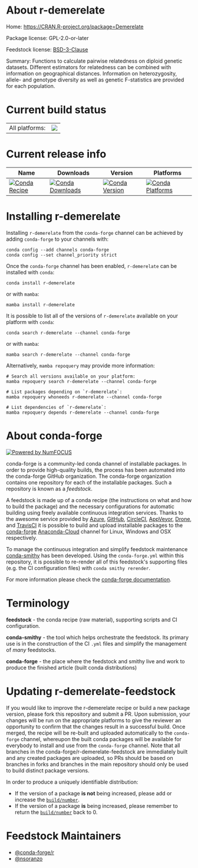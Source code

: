 About r-demerelate
==================

Home: https://CRAN.R-project.org/package=Demerelate

Package license: GPL-2.0-or-later

Feedstock license: [BSD-3-Clause](https://github.com/conda-forge/r-demerelate-feedstock/blob/main/LICENSE.txt)

Summary: Functions to calculate pairwise relatedness on diploid genetic datasets. Different estimators for relatedness can be combined with information on geographical distances. Information on heterozygosity, allele- and genotype diversity as well as genetic F-statistics are provided for each population.

Current build status
====================


<table><tr><td>All platforms:</td>
    <td>
      <a href="https://dev.azure.com/conda-forge/feedstock-builds/_build/latest?definitionId=6025&branchName=main">
        <img src="https://dev.azure.com/conda-forge/feedstock-builds/_apis/build/status/r-demerelate-feedstock?branchName=main">
      </a>
    </td>
  </tr>
</table>

Current release info
====================

| Name | Downloads | Version | Platforms |
| --- | --- | --- | --- |
| [![Conda Recipe](https://img.shields.io/badge/recipe-r--demerelate-green.svg)](https://anaconda.org/conda-forge/r-demerelate) | [![Conda Downloads](https://img.shields.io/conda/dn/conda-forge/r-demerelate.svg)](https://anaconda.org/conda-forge/r-demerelate) | [![Conda Version](https://img.shields.io/conda/vn/conda-forge/r-demerelate.svg)](https://anaconda.org/conda-forge/r-demerelate) | [![Conda Platforms](https://img.shields.io/conda/pn/conda-forge/r-demerelate.svg)](https://anaconda.org/conda-forge/r-demerelate) |

Installing r-demerelate
=======================

Installing `r-demerelate` from the `conda-forge` channel can be achieved by adding `conda-forge` to your channels with:

```
conda config --add channels conda-forge
conda config --set channel_priority strict
```

Once the `conda-forge` channel has been enabled, `r-demerelate` can be installed with `conda`:

```
conda install r-demerelate
```

or with `mamba`:

```
mamba install r-demerelate
```

It is possible to list all of the versions of `r-demerelate` available on your platform with `conda`:

```
conda search r-demerelate --channel conda-forge
```

or with `mamba`:

```
mamba search r-demerelate --channel conda-forge
```

Alternatively, `mamba repoquery` may provide more information:

```
# Search all versions available on your platform:
mamba repoquery search r-demerelate --channel conda-forge

# List packages depending on `r-demerelate`:
mamba repoquery whoneeds r-demerelate --channel conda-forge

# List dependencies of `r-demerelate`:
mamba repoquery depends r-demerelate --channel conda-forge
```


About conda-forge
=================

[![Powered by
NumFOCUS](https://img.shields.io/badge/powered%20by-NumFOCUS-orange.svg?style=flat&colorA=E1523D&colorB=007D8A)](https://numfocus.org)

conda-forge is a community-led conda channel of installable packages.
In order to provide high-quality builds, the process has been automated into the
conda-forge GitHub organization. The conda-forge organization contains one repository
for each of the installable packages. Such a repository is known as a *feedstock*.

A feedstock is made up of a conda recipe (the instructions on what and how to build
the package) and the necessary configurations for automatic building using freely
available continuous integration services. Thanks to the awesome service provided by
[Azure](https://azure.microsoft.com/en-us/services/devops/), [GitHub](https://github.com/),
[CircleCI](https://circleci.com/), [AppVeyor](https://www.appveyor.com/),
[Drone](https://cloud.drone.io/welcome), and [TravisCI](https://travis-ci.com/)
it is possible to build and upload installable packages to the
[conda-forge](https://anaconda.org/conda-forge) [Anaconda-Cloud](https://anaconda.org/)
channel for Linux, Windows and OSX respectively.

To manage the continuous integration and simplify feedstock maintenance
[conda-smithy](https://github.com/conda-forge/conda-smithy) has been developed.
Using the ``conda-forge.yml`` within this repository, it is possible to re-render all of
this feedstock's supporting files (e.g. the CI configuration files) with ``conda smithy rerender``.

For more information please check the [conda-forge documentation](https://conda-forge.org/docs/).

Terminology
===========

**feedstock** - the conda recipe (raw material), supporting scripts and CI configuration.

**conda-smithy** - the tool which helps orchestrate the feedstock.
                   Its primary use is in the construction of the CI ``.yml`` files
                   and simplify the management of *many* feedstocks.

**conda-forge** - the place where the feedstock and smithy live and work to
                  produce the finished article (built conda distributions)


Updating r-demerelate-feedstock
===============================

If you would like to improve the r-demerelate recipe or build a new
package version, please fork this repository and submit a PR. Upon submission,
your changes will be run on the appropriate platforms to give the reviewer an
opportunity to confirm that the changes result in a successful build. Once
merged, the recipe will be re-built and uploaded automatically to the
`conda-forge` channel, whereupon the built conda packages will be available for
everybody to install and use from the `conda-forge` channel.
Note that all branches in the conda-forge/r-demerelate-feedstock are
immediately built and any created packages are uploaded, so PRs should be based
on branches in forks and branches in the main repository should only be used to
build distinct package versions.

In order to produce a uniquely identifiable distribution:
 * If the version of a package **is not** being increased, please add or increase
   the [``build/number``](https://docs.conda.io/projects/conda-build/en/latest/resources/define-metadata.html#build-number-and-string).
 * If the version of a package **is** being increased, please remember to return
   the [``build/number``](https://docs.conda.io/projects/conda-build/en/latest/resources/define-metadata.html#build-number-and-string)
   back to 0.

Feedstock Maintainers
=====================

* [@conda-forge/r](https://github.com/conda-forge/r/)
* [@nsoranzo](https://github.com/nsoranzo/)

